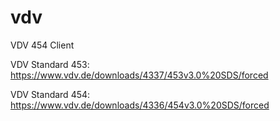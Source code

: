 # vdv
VDV 454 Client

VDV Standard 453:
https://www.vdv.de/downloads/4337/453v3.0%20SDS/forced

VDV Standard 454:
https://www.vdv.de/downloads/4336/454v3.0%20SDS/forced


